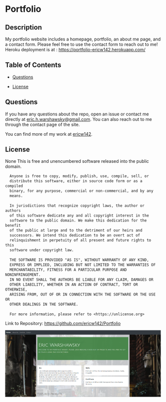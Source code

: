 # Portfolio

## Description
My portfolio website includes a homepage, portfolio, an about me page, and a contact form. Please feel free to use the contact form to reach out to me!
Heroku deployment is at : https://portfolio-ericw142.herokuapp.com/

## Table of Contents 

* [Questions](#questions)

* [License](#license)


## Questions

If you have any questions about the repo, open an issue or contact me directly at eric.h.warshawsky@gmail.com. 
You can also reach out to me through the contact page of the site. 

You can find more of my work at [ericw142](https://github.com/ericw142/).

## License

None
This is free and unencumbered software released into the public domain.

      Anyone is free to copy, modify, publish, use, compile, sell, or
      distribute this software, either in source code form or as a compiled
      binary, for any purpose, commercial or non-commercial, and by any
      means.
      
      In jurisdictions that recognize copyright laws, the author or authors
      of this software dedicate any and all copyright interest in the
      software to the public domain. We make this dedication for the benefit
      of the public at large and to the detriment of our heirs and
      successors. We intend this dedication to be an overt act of
      relinquishment in perpetuity of all present and future rights to this
      software under copyright law.
      
      THE SOFTWARE IS PROVIDED "AS IS", WITHOUT WARRANTY OF ANY KIND,
      EXPRESS OR IMPLIED, INCLUDING BUT NOT LIMITED TO THE WARRANTIES OF
      MERCHANTABILITY, FITNESS FOR A PARTICULAR PURPOSE AND NONINFRINGEMENT.
      IN NO EVENT SHALL THE AUTHORS BE LIABLE FOR ANY CLAIM, DAMAGES OR
      OTHER LIABILITY, WHETHER IN AN ACTION OF CONTRACT, TORT OR OTHERWISE,
      ARISING FROM, OUT OF OR IN CONNECTION WITH THE SOFTWARE OR THE USE OR
      OTHER DEALINGS IN THE SOFTWARE.
      
      For more information, please refer to <https://unlicense.org>



Link to Repository: https://github.com/ericw142/Portfolio


![Home Page](images\homepage.png?raw=true "Home Page")